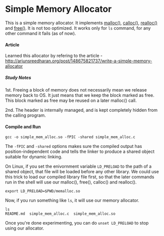 # Simple Memory Allocator

This is a simple memory allocator.
It implements <a href="http://man7.org/linux/man-pages/man3/free.3.html">malloc()</a>, <a href="http://man7.org/linux/man-pages/man3/free.3.html">calloc()</a>, <a href="http://man7.org/linux/man-pages/man3/free.3.html">realloc()</a> and <a href="http://man7.org/linux/man-pages/man3/free.3.html">free()</a>.
It is not too optimized. 
It works only for `ls` command, for any other command it fails (as of now). 

#### Article ####
Learned this allocator by refering to the article - 
http://arjunsreedharan.org/post/148675821737/write-a-simple-memory-allocator


##### Study Notes ##### 
1st. Freeing a block of memory does not necessarily mean we release memory back to OS.  It just means that we keep the block marked as free. This block marked as free may be reused on a later malloc() call. 

2nd. The header is internally managed, and is kept completely hidden from the calling program.

#### Compile and Run ####

```
gcc -o simple_mem_alloc.so -fPIC -shared simple_mem_alloc.c
```

The `-fPIC` and `-shared` options makes sure the compiled output has position-independent code and tells the linker to produce a shared object suitable for dynamic linking.

On Linux, if you set the enivornment variable `LD_PRELOAD` to the path of a shared object, that file will be loaded before any other library. We could use this trick to load our compiled library file first, so that the later commands run in the shell will use our malloc(), free(), calloc() and realloc().

```
export LD_PRELOAD=$PWD/memalloc.so
```

Now, if you run something like `ls`, it will use our memory allocator.
```
ls
README.md  simple_mem_alloc.c  simple_mem_alloc.so
```

Once you're done experimenting, you can do `unset LD_PRELOAD` to stop using our allocator.
